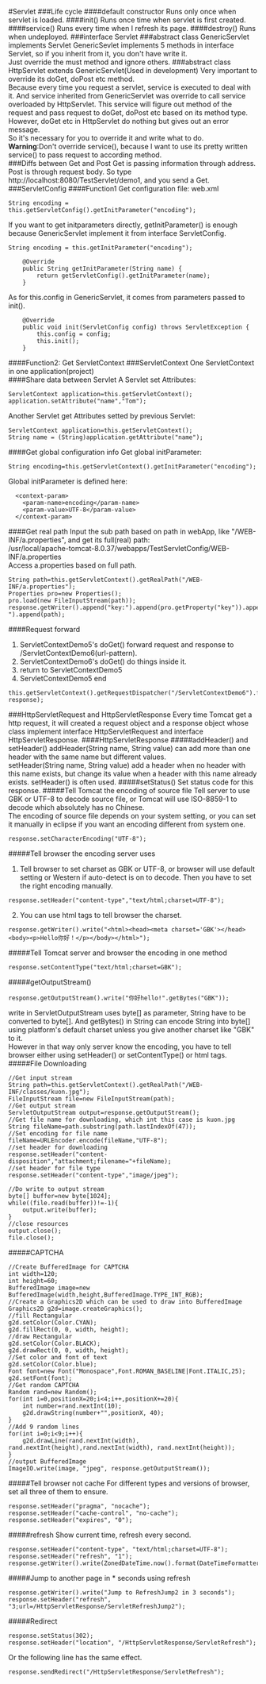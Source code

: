 #Servlet
###Life cycle
####default constructor
Runs only once when servlet is loaded.
####init()
Runs once time when servlet is first created.
####service()
Runs every time when I refresh its page.
####destroy()
Runs when undeployed.
###interface Servlet
###abstract class GenericServlet implements Servlet
GenericSevlet implements 5 methods in interface Servlet, so if you inherit from it, you don't have write it.  
Just override the must method and ignore others.
###abstract class HttpServlet extends GenericServlet(Used in development)
Very important to override its doGet, doPost etc method.  
Because every time you request a servlet, service is executed to deal with it. And service inherited from GenericServlet was override to call service overloaded by HttpServlet. This service will figure out method of the request and pass request to doGet, doPost etc based on its method type.  
However, doGet etc in HttpServlet do nothing but gives out an error message.  
So it's necessary for you to override it and write what to do.  
<strong>Warning</strong>:Don't override service(), because I want to use its pretty written service() to pass request to according method.  
###Diffs between Get and Post
Get is passing information through address.  
Post is through request body. 
So type http://localhost:8080/TestServlet/demo1, and you send a Get.
###ServletConfig
####Function1 Get configuration file: web.xml
```
String encoding = this.getServletConfig().getInitParameter("encoding");
```
If you want to get initparameters directly, getInitParameter() is enough because GenericServlet implement it from interface ServletConfig.
```
String encoding = this.getInitParameter("encoding");
```
```
    @Override
    public String getInitParameter(String name) {
        return getServletConfig().getInitParameter(name);
    }
```
As for this.config in GenericServlet, it comes from parameters passed to init().
```
    @Override
    public void init(ServletConfig config) throws ServletException {
        this.config = config;
        this.init();
    }
``` 
####Function2: Get ServletContext
###ServletContext
One ServletContext in one application(project)  
####Share data between Servlet
A Servlet set Attributes:
```
ServletContext application=this.getServletContext();
application.setAttribute("name","Tom");
```
Another Servlet get Attributes setted by previous Servlet:
```
ServletContext application=this.getServletContext();	
String name = (String)application.getAttribute("name");
```
####Get global configuration info
Get global initParameter:
```
String encoding=this.getServletContext().getInitParameter("encoding");

```
Global initParameter is defined here:
```
  <context-param>
    <param-name>encoding</param-name>
    <param-value>UTF-8</param-value>
  </context-param>
```
####Get real path
Input the sub path based on path in webApp, like "/WEB-INF/a.properties", and get its full(real) path:  
/usr/local/apache-tomcat-8.0.37/webapps/TestServletConfig/WEB-INF/a.properties  
Access a.properties based on full path.  
```
String path=this.getServletContext().getRealPath("/WEB-INF/a.properties");
Properties pro=new Properties();
pro.load(new FileInputStream(path));
response.getWriter().append("key:").append(pro.getProperty("key")).append("\nPath: ").append(path);
```
####Request forward
1. ServletContextDemo5's doGet() forward request and response to /ServletContextDemo6(url-pattern).  
2. ServletContextDemo6's doGet() do things inside it.
3. return to ServletContextDemo5
4. ServletContextDemo5 end
```
this.getServletContext().getRequestDispatcher("/ServletContextDemo6").forward(request, response);
```
###HttpServletRequest and HttpServletResponse
Every time Tomcat get a http request, it will created a request object and a response object whose class implement interface HttpServletRequest and interface HttpServletResponse.
####HttpServletResponse
#####addHeader() and setHeader()
addHeader(String name, String value) can add more than one header with the same name but different values.  
setHeader(String name, String value) add a header when no header with this name exists, but change its value when a header with this name already exists. 
setHeader() is often used.
#####setStatus()
Set status code for this response.
#####Tell Tomcat the encoding of source file
Tell server to use GBK or UTF-8 to decode source file, or Tomcat will use ISO-8859-1 to decode which absolutely has no Chinese.  
The encoding of source file depends on your system setting, or you can set it manually in eclipse if you want an encoding different from system one.
```
response.setCharacterEncoding("UTF-8");
```
#####Tell browser the encoding server uses
1. Tell browser to set charset  as GBK or UTF-8, or browser will use default setting or Western if auto-detect is on to decode. Then you have to set the right encoding manually.
```
response.setHeader("content-type","text/html;charset=UTF-8");
```
2. You can use html tags to tell browser the charset.
```
response.getWriter().write("<html><head><meta charset='GBK'></head><body><p>Hello你好！</p></body></html>");
```
#####Tell Tomcat server and browser the encoding in one method
```
response.setContentType("text/html;charset=GBK");
```
#####getOutputStream()
```
response.getOutputStream().write("你好hello!".getBytes("GBK"));
```
write in ServletOutputStream uses byte[] as parameter, String have to be converted to byte[]. And getBytes() in String can encode String into byte[] using platform's default charset unless you give another charset like "GBK" to it.  
However in that way only server know the encoding, you have to tell browser either using setHeader() or setContentType() or html tags. 
#####File Downloading
```
//Get input stream
String path=this.getServletContext().getRealPath("/WEB-INF/classes/kuon.jpg");
FileInputStream file=new FileInputStream(path);
//Get output stream
ServletOutputStream output=response.getOutputStream();
//Get file name for downloading, which int this case is kuon.jpg
String fileName=path.substring(path.lastIndexOf(47));
//Set encoding for file name
fileName=URLEncoder.encode(fileName,"UTF-8");
//set header for downloading
response.setHeader("content-disposition","attachment;filename="+fileName);
//set header for file type
response.setHeader("content-type","image/jpeg");

//Do write to output stream
byte[] buffer=new byte[1024];
while((file.read(buffer))!=-1){
	output.write(buffer);
}
//close resources
output.close();
file.close();
```
#####CAPTCHA
```
//Create BufferedImage for CAPTCHA
int width=120;
int height=60;
BufferedImage image=new BufferedImage(width,height,BufferedImage.TYPE_INT_RGB);
//Create a Graphics2D which can be used to draw into BufferedImage
Graphics2D g2d=image.createGraphics();
//fill Rectangular
g2d.setColor(Color.CYAN);
g2d.fillRect(0, 0, width, height);
//draw Rectangular
g2d.setColor(Color.BLACK);
g2d.drawRect(0, 0, width, height);
//Set color and font of text
g2d.setColor(Color.blue);
Font font=new Font("Monospace",Font.ROMAN_BASELINE|Font.ITALIC,25);
g2d.setFont(font);
//Get random CAPTCHA
Random rand=new Random();
for(int i=0,positionX=20;i<4;i++,positionX+=20){
	int number=rand.nextInt(10);
	g2d.drawString(number+"",positionX, 40);
}
//Add 9 random lines
for(int i=0;i<9;i++){
	g2d.drawLine(rand.nextInt(width), rand.nextInt(height),rand.nextInt(width), rand.nextInt(height));		
}
//output BufferedImage
ImageIO.write(image, "jpeg", response.getOutputStream());
```
#####Tell browser not cache
For different types and versions of browser, set all three of them to ensure.
```
response.setHeader("pragma", "nocache");
response.setHeader("cache-control", "no-cache");
response.setHeader("expires", "0");
```
#####refresh
Show current time, refresh every second.  
```
response.setHeader("content-type", "text/html;charset=UTF-8");
response.setHeader("refresh", "1");
response.getWriter().write(ZonedDateTime.now().format(DateTimeFormatter.RFC_1123_DATE_TIME));
```
#####Jump to another page in * seconds using refresh
```
response.getWriter().write("Jump to RefreshJump2 in 3 seconds");
response.setHeader("refresh", "3;url=/HttpServletResponse/ServletRefreshJump2");
```
#####Redirect
```
response.setStatus(302);
response.setHeader("location", "/HttpServletResponse/ServletRefresh");
```
Or the following line has the same effect.
```
response.sendRedirect("/HttpServletResponse/ServletRefresh");
```























